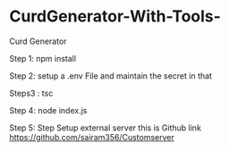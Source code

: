 # CurdGenerator-With-Tools-
Curd Generator 

Step 1: npm install

Step 2: setup a .env File and maintain the secret in  that

Steps3 : tsc

Step 4: node index.js

Step 5: Step Setup external server  this is Github link https://github.com/sairam356/Customserver
